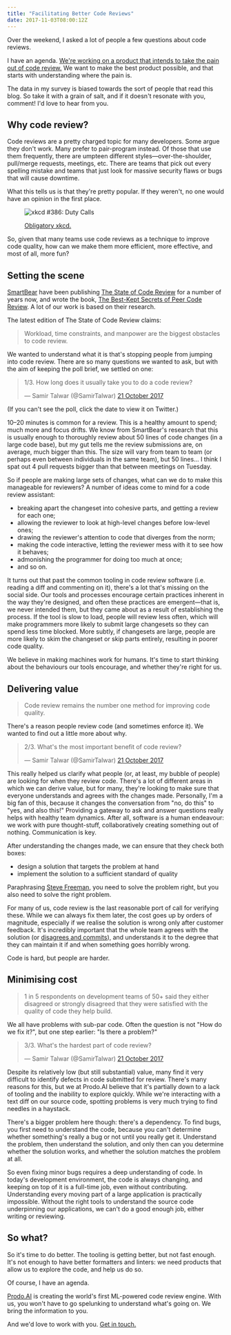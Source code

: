 ```yaml
---
title: "Facilitating Better Code Reviews"
date: 2017-11-03T08:00:12Z
---
```


Over the weekend, I asked a lot of people a few questions about code reviews.

I have an agenda. [We're working on a product that intends to take the pain out of code review.][Prodo.AI] We want to make the best product possible, and that starts with understanding where the pain is.

The data in my survey is biased towards the sort of people that read this blog. So take it with a grain of salt, and if it doesn't resonate with you, comment! I'd love to hear from you.

## Why code review?

Code reviews are a pretty charged topic for many developers. Some argue they don't work. Many prefer to pair-program instead. Of those that use them frequently, there are umpteen different styles—over-the-shoulder, pull/merge requests, meetings, etc. There are teams that pick out every spelling mistake and teams that just look for massive security flaws or bugs that will cause downtime.

What this tells us is that they're pretty popular. If they weren't, no one would have an opinion in the first place.

<figure>
  <p><img src="https://imgs.xkcd.com/comics/duty_calls.png" alt="xkcd #386: Duty Calls"/></p>
  <figcaption><a href="https://xkcd.com/386/">Obligatory xkcd.</a></figcaption>
</figure>

So, given that many teams use code reviews as a technique to improve code quality, how can we make them more efficient, more effective, and most of all, more fun?

<!--more-->

## Setting the scene

[SmartBear][] have been publishing [The State of Code Review][] for a number of years now, and wrote the book, [The Best-Kept Secrets of Peer Code Review][]. A lot of our work is based on their research.

The latest edition of The State of Code Review claims:

> Workload, time constraints, and manpower are the biggest obstacles to code review.

We wanted to understand what it is that's stopping people from jumping into code review. There are so many questions we wanted to ask, but with the aim of keeping the poll brief, we settled on one:

<blockquote class="twitter-tweet" data-conversation="none" data-lang="en-gb"><p lang="en" dir="ltr">1/3. How long does it usually take you to do a code review?</p>&mdash; Samir Talwar (@SamirTalwar) <a href="https://twitter.com/SamirTalwar/status/921680972608933889?ref_src=twsrc%5Etfw">21 October 2017</a></blockquote>

(If you can't see the poll, click the date to view it on Twitter.)

10–20 minutes is common for a review. This is a healthy amount to spend; much more and focus drifts. We know from SmartBear's research that this is usually enough to thoroughly review about 50 lines of code changes (in a large code base), but my gut tells me the review submissions are, on average, much bigger than this. The size will vary from team to team (or perhaps even between individuals in the same team), but 50 lines… I think I spat out 4 pull requests bigger than that between meetings on Tuesday.

So if people are making large sets of changes, what can we do to make this manageable for reviewers? A number of ideas come to mind for a code review assistant:

  * breaking apart the changeset into cohesive parts, and getting a review for each one;
  * allowing the reviewer to look at high-level changes before low-level ones;
  * drawing the reviewer's attention to code that diverges from the norm;
  * making the code interactive, letting the reviewer mess with it to see how it behaves;
  * admonishing the programmer for doing too much at once;
  * and so on.

It turns out that past the common tooling in code review software (i.e. reading a diff and commenting on it), there's a lot that's missing on the social side. Our tools and processes encourage certain practices inherent in the way they're designed, and often these practices are emergent—that is, we never intended them, but they came about as a result of establishing the process. If the tool is slow to load, people will review less often, which will make programmers more likely to submit large changesets so they can spend less time blocked. More subtly, if changesets are large, people are more likely to skim the changeset or skip parts entirely, resulting in poorer code quality.

We believe in making machines work for humans. It's time to start thinking about the behaviours our tools encourage, and whether they're right for us.

## Delivering value

> Code review remains the number one method for improving code quality.

There's a reason people review code (and sometimes enforce it). We wanted to find out a little more about why.

<blockquote class="twitter-tweet" data-conversation="none" data-lang="en-gb"><p lang="en" dir="ltr">2/3. What&#39;s the most important benefit of code review?</p>&mdash; Samir Talwar (@SamirTalwar) <a href="https://twitter.com/SamirTalwar/status/921681193078272000?ref_src=twsrc%5Etfw">21 October 2017</a></blockquote>

This really helped us clarify what people (or, at least, my bubble of people) are looking for when they review code. There's a lot of different areas in which we can derive value, but for many, they're looking to make sure that everyone understands and agrees with the changes made. Personally, I'm a big fan of this, because it changes the conversation from "no, do this" to "yes, and also this!" Providing a gateway to ask and answer questions really helps with healthy team dynamics. After all, software is a human endeavour: we work with pure thought-stuff, collaboratively creating something out of nothing. Communication is key.

After understanding the changes made, we can ensure that they check both boxes:

  * design a solution that targets the problem at hand
  * implement the solution to a sufficient standard of quality

Paraphrasing [Steve Freeman][@sf105], you need to solve the problem right, but you also need to solve the right problem.

For many of us, code review is the last reasonable port of call for verifying these. While we can always fix them later, the cost goes up by orders of magnitude, especially if we realise the solution is wrong only after customer feedback. It's incredibly important that the whole team agrees with the solution (or [disagrees and commits][Disagree and commit]), and understands it to the degree that they can maintain it if and when something goes horribly wrong.

Code is hard, but people are harder.

## Minimising cost

> 1 in 5 respondents on development teams of 50+ said they either disagreed or strongly disagreed that they were satisfied with the quality of code they help build.

We all have problems with sub-par code. Often the question is not "How do we fix it?", but one step earlier: "Is there a problem?"

<blockquote class="twitter-tweet" data-conversation="none" data-lang="en-gb"><p lang="en" dir="ltr">3/3. What&#39;s the hardest part of code review?</p>&mdash; Samir Talwar (@SamirTalwar) <a href="https://twitter.com/SamirTalwar/status/921681356400349185?ref_src=twsrc%5Etfw">21 October 2017</a></blockquote>

Despite its relatively low (but still substantial) value, many find it very difficult to identify defects in code submitted for review. There's many reasons for this, but we at Prodo.AI believe that it's partially down to a lack of tooling and the inability to explore quickly. While we're interacting with a text diff on our source code, spotting problems is very much trying to find needles in a haystack.

There's a bigger problem here though: there's a dependency. To find bugs, you first need to understand the code, because you can't determine whether something's really a bug or not until you really get it. Understand the problem, then understand the solution, and only then can you determine whether the solution works, and whether the solution matches the problem at all.

So even fixing minor bugs requires a deep understanding of code. In today's development environment, the code is always changing, and keeping on top of it is a full-time job, even without contributing. Understanding every moving part of a large application is practically impossible. Without the right tools to understand the source code underpinning our applications, we can't do a good enough job, either writing or reviewing.

## So what?

So it's time to do better. The tooling is getting better, but not fast enough. It's not enough to have better formatters and linters: we need products that allow us to explore the code, and help us do so.

Of course, I have an agenda.

[Prodo.AI][] is creating the world's first ML-powered code review engine. With us, you won't have to go spelunking to understand what's going on. We bring the information to you.

And we'd love to work with you. [Get in touch.][samir@prodo.ai]

[Prodo.AI]: https://prodo.ai/
[SmartBear]: https://smartbear.com/
[The Best-Kept Secrets of Peer Code Review]: https://smartbear.com/SmartBear/media/pdfs/best-kept-secrets-of-peer-code-review.pdf
[The State of Code Review]: https://smartbear.com/resources/ebooks/the-state-of-code-review-2017/
[@sf105]: https://twitter.com/sf105
[Disagree and commit]: https://en.wikipedia.org/wiki/Disagree_and_commit
[samir@prodo.ai]: mailto:samir@prodo.ai

<script async src="https://platform.twitter.com/widgets.js" charset="utf-8"></script>

